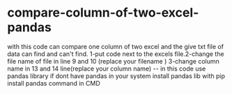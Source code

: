 # compare-column-of-two-excel-pandas
with this code can compare one column of two excel and the give txt file of data can find and can't find. 1-put code next to the excels file.2-change the file name of file in line 9 and 10 (replace your filename ) 3-change column name in 13 and 14 line(replace your column name) -- in this code use pandas library if dont have pandas in your system install pandas lib with pip install pandas command in CMD
